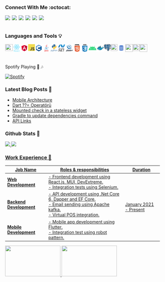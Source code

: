 ### Connect With Me :octocat:

[<img  width="22" src="https://unpkg.com/simple-icons@v4/icons/youtube.svg" align="left" />][youtube]
[<img  width="22" src="https://unpkg.com/simple-icons@v4/icons/linkedin.svg" align="left" />][linkedin]
[<img  width="22" src="https://unpkg.com/simple-icons@v4/icons/stackoverflow.svg" align="left" />][stackoverflow]
[<img  width="22" src="https://practicaldev-herokuapp-com.freetls.fastly.net/assets/devlogo-pwa-512.png" align="left" />][dev]
[<img  width="22" src="https://miro.medium.com/fit/c/56/56/1*sHhtYhaCe2Uc3IU0IgKwIQ.png" align="left" />][medium]
[<img  width="22" src="https://upload.wikimedia.org/wikipedia/commons/1/19/LeetCode_logo_black.png" align="left" />][leetcode]
<br>
<br>

### Languages and Tools	:bulb:


<img align="left" src="https://logowik.com/content/uploads/images/flutter5786.jpg" width="25" height="22"/>
<img align="left" src="https://raw.githubusercontent.com/devicons/devicon/master/icons/react/react-original-wordmark.svg" width="25" height="25" />
<img align="left" src="https://raw.githubusercontent.com/github/explore/80688e429a7d4ef2fca1e82350fe8e3517d3494d/topics/angular/angular.png" width="25" height="25"/>
<img align="left" src="https://raw.githubusercontent.com/github/explore/80688e429a7d4ef2fca1e82350fe8e3517d3494d/topics/javascript/javascript.png" width="22" height="22" />
<img align="left" src="https://raw.githubusercontent.com/github/explore/f3e22f0dca2be955676bc70d6214b95b13354ee8/topics/c/c.png" width="25" height="25" />
<img align="left" src="https://raw.githubusercontent.com/devicons/devicon/master/icons/java/java-original-wordmark.svg" width="25" height="25" />
<img align="left" src="https://raw.githubusercontent.com/devicons/devicon/master/icons/python/python-original-wordmark.svg" width="25" height="25" />
<img align="left" src="https://raw.githubusercontent.com/devicons/devicon/master/icons/dot-net/dot-net-original-wordmark.svg" width="25" height="25" />
<img align="left" src="https://raw.githubusercontent.com/devicons/devicon/master/icons/jquery/jquery-original-wordmark.svg" width="25" height="25"/>
<img align="left" src="https://raw.githubusercontent.com/devicons/devicon/master/icons/html5/html5-original-wordmark.svg" width="25" height="25" />
<img align="left" src="https://raw.githubusercontent.com/devicons/devicon/master/icons/css3/css3-original-wordmark.svg" width="25" height="25" />
<img align="left" src="https://raw.githubusercontent.com/github/explore/80688e429a7d4ef2fca1e82350fe8e3517d3494d/topics/android/android.png" width="25" height="25"/>
<img align="left" src="https://raw.githubusercontent.com/devicons/devicon/master/icons/docker/docker-original.svg" width="25" height="25" />
<img align="left" src="https://raw.githubusercontent.com/github/explore/80688e429a7d4ef2fca1e82350fe8e3517d3494d/topics/postgresql/postgresql.png" width="22" height="22" />
<img align="left" src="https://dartpad.dev/dart-192.png" width="22" height="22"/>
<img align="left" src="https://raw.githubusercontent.com/github/explore/80688e429a7d4ef2fca1e82350fe8e3517d3494d/topics/sql/sql.png" width="25" height="25"/>
<img align="left" src="https://upload.wikimedia.org/wikipedia/commons/thumb/0/0a/Apache_kafka-icon.svg/1200px-Apache_kafka-icon.svg.png" width="25" height="25"/>
<img align="left" src="https://camo.githubusercontent.com/4b95df4d6ca7a01afc25d27159804dc5a7d0df41d8131aaf50c9f84847dfda21/68747470733a2f2f73656c656e69756d2e6465762f696d616765732f73656c656e69756d5f6c6f676f5f7371756172655f677265656e2e706e67" width="22" height="22"/>
<img align="left" src="https://www.vectorlogo.zone/logos/apache/apache-icon.svg" width="25" height="25"/>

<br/>
<br/>
<br/>







 
Spotify Playing :violin: :notes:


[![Spotify](https://novatorem-gulsenkeskin.vercel.app/api/spotify)](https://open.spotify.com/user/abqgvoauwe1v0hexl8f2psxjf)  


### Latest Blog Posts :orange_book:

<!-- BLOG-POST-LIST:START -->
- [Mobile Architecture](https://dev.to/gulsenkeskin/mobile-architecture-4dpd)
- [Dart ??= Operatörü](https://dev.to/gulsenkeskin/dart-operatoru-4gah)
- [Mounted check in a stateless widget](https://dev.to/gulsenkeskin/mounted-check-in-a-stateless-widget-356o)
- [Gradle to update dependencies command](https://dev.to/gulsenkeskin/gradle-to-update-dependencies-command-5151)
- [API Links](https://dev.to/gulsenkeskin/api-links-3a12)
<!-- BLOG-POST-LIST:END -->

### Github Stats :high_brightness:

<div >
  <a href="https://github.com/gulsenkeskin">
  <img height="180em" src="https://github-readme-stats.vercel.app/api?username=gulsenkeskin&show_icons=true&include_all_commits=true&count_private=true"/>
  <img height="180em" src="https://github-readme-stats.vercel.app/api/top-langs/?username=gulsenkeskin&row=1&column=1&layout=compact&langs_count=7"/>
</div> 

 
<!-- start work experience section -->
### Work Experience :seedling:
<table>
  <thead>
    <tr>
      <th>Job Name</th>
      <th>Roles & responsibilities</th>
      <th>Duration</th>
      <!---
      <th>Product</th>
      -->
    </tr>
  </thead>
  <tbody>
    <tr>
      <td><b><a href="https://www.harmonyerp.com.tr/">Web Development</a></b></td>
      <td>- Frontend development using React.js, MUI, DevExtreme.<br>- Integration tests using Selenium.</td>
      <td rowspan="3">January 2021 - Present</td>
    </tr>
     <tr>
      <td><b><a href="https://www.harmonyerp.com.tr/">Backend Development</a></b></td>
      <td>- API development using .Net Core 6, Dapper and EF Core.<br>- Email sending using Apache kafka.<br>- Virtual POS integration.</td>
    </tr>
    <tr>
      <td><b><a href="https://www.harmonyerp.com.tr/">Mobile Development</a></b></td>
      <td>- Mobile app development using Flutter.<br>- Integration test using robot pattern.</td>
    </tr>
  
  </tbody>
</table>
<!-- end work experience section -->

 
<img src="https://media1.giphy.com/media/ZbftmEwht0nDkl6XFX/giphy.gif?cid=ecf05e47l19lzmqnuv3o320i63xy3da13bsxhp10w9z9wm8s&rid=giphy.gif&ct=s" width="180" height="100"> <img src="https://media2.giphy.com/media/3JTwfEEdDlpyh6M0o2/giphy.gif?cid=790b7611e9c9e8bc9ce40170c9368926692fdb648405ee7c&rid=giphy.gif&ct=s" width="180" height="100">

 
[youtube]: https://www.youtube.com/channel/UCPyso_RkkrkDjWAXx51smkg
[linkedin]: https://www.linkedin.com/in/gulsenkeskin/
[stackoverflow]: https://stackoverflow.com/users/14745090/g%c3%bclsen-keskin
[dev]: https://dev.to/gulsenkeskin
[medium]: https://medium.com/@gulsenkeskin2
[behance]: https://www.behance.net/glsenkeskin/moodboards
[leetcode]: https://leetcode.com/gulsenkeskin/
[harmonqapple]: https://apps.apple.com/tr/app/harmonq/id1620888561
[harmonqplaystore]: https://play.google.com/store/apps/details?id=com.kurumsalyazilim.harmonq
[kasplaystore]: https://play.google.com/store/apps/details?id=com.kurumsalyazilim.ikmobile
[react]: https://twitter.com/reactjs
[flutter]: https://twitter.com/FlutterDev


